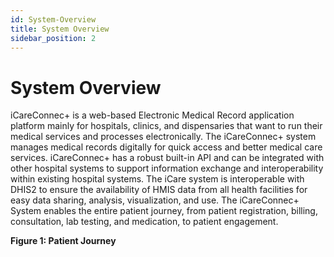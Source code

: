 ```yaml
---
id: System-Overview
title: System Overview
sidebar_position: 2
---
```


# System Overview

iCareConnec+ is a web-based Electronic Medical Record application platform mainly for hospitals, clinics, and dispensaries that want to run their medical services and processes electronically. The iCareConnec+ system manages medical records digitally for quick access and better medical care services. iCareConnec+ has a robust built-in API and can be integrated with other hospital systems to support information exchange and interoperability within existing hospital systems. The iCare system is interoperable with DHIS2 to ensure the availability of HMIS data from all health facilities for easy data sharing, analysis, visualization, and use. The iCareConnec+ System enables the entire patient journey, from patient registration, billing, consultation, lab testing, and medication, to patient engagement.

**Figure 1: Patient Journey**

